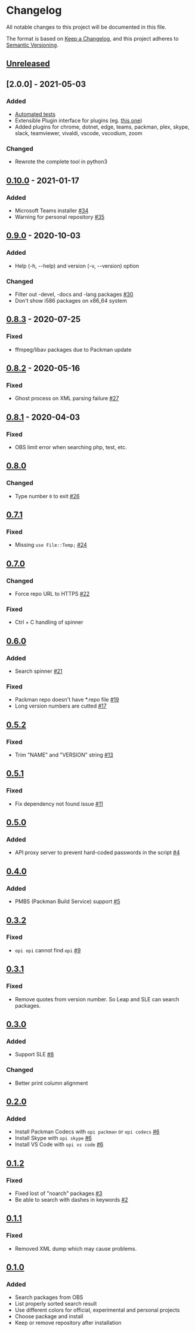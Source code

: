 # Changelog

All notable changes to this project will be documented in this file.

The format is based on [Keep a Changelog](https://keepachangelog.com/en/1.0.0/),
and this project adheres to [Semantic Versioning](https://semver.org/spec/v2.0.0.html).

## [Unreleased]

## [2.0.0] - 2021-05-03

### Added

- [Automated tests](https://github.com/openSUSE/opi/actions)
- Extensible Plugin interface for plugins (eg. [this one](https://github.com/openSUSE/opi/blob/master/opi/plugins/vivaldi.py))
- Added plugins for chrome, dotnet, edge, teams, packman, plex, skype, slack, teamviewer, vivaldi, vscode, vscodium, zoom

### Changed

- Rewrote the complete tool in python3

## [0.10.0] - 2021-01-17

### Added

- Microsoft Teams installer [#34](https://github.com/openSUSE/opi/pulls/34)
- Warning for personal repository [#35](https://github.com/openSUSE/opi/pulls/35)

## [0.9.0] - 2020-10-03

### Added

- Help (-h, --help) and version (-v, --version) option

### Changed

- Filter out -devel, -docs and -lang packages [#30](https://github.com/openSUSE/opi/pulls/30)
- Don't show i586 packages on x86_64 system

## [0.8.3] - 2020-07-25

### Fixed

- ffmpeg/libav packages due to Packman update

## [0.8.2] - 2020-05-16

### Fixed

- Ghost process on XML parsing failure [#27](https://github.com/openSUSE/opi/pulls/27)

## [0.8.1] - 2020-04-03

### Fixed

- OBS limit error when searching php, test, etc.

## [0.8.0]

### Changed

- Type number `0` to exit [#26](https://github.com/openSUSE/opi/pulls/26)

## [0.7.1]

### Fixed

- Missing `use File::Temp;` [#24](https://github.com/openSUSE/opi/issues/24)

## [0.7.0]

### Changed

- Force repo URL to HTTPS [#22](https://github.com/openSUSE/opi/issues/22)

### Fixed

- Ctrl + C handling of spinner

## [0.6.0]

### Added

- Search spinner [#21](https://github.com/openSUSE/opi/issues/21)

### Fixed

- Packman repo doesn't have *.repo file [#19](https://github.com/openSUSE/opi/issues/19)
- Long version numbers are cutted [#17](https://github.com/openSUSE/opi/issues/17)

## [0.5.2]

### Fixed

- Trim "NAME" and "VERSION" string [#13](https://github.com/openSUSE/opi/issues/13)

## [0.5.1]

### Fixed

- Fix dependency not found issue [#11](https://github.com/openSUSE/opi/issues/11)

## [0.5.0]

### Added

- API proxy server to prevent hard-coded passwords in the script [#4](https://github.com/openSUSE/opi/issues/4)

## [0.4.0]

### Added

- PMBS (Packman Build Service) support [#5](https://github.com/openSUSE/opi/issues/5)

## [0.3.2]

### Fixed

- `opi opi` cannot find `opi` [#9](https://github.com/openSUSE/opi/issues/9)

## [0.3.1]

### Fixed

- Remove quotes from version number. So Leap and SLE can search packages.

## [0.3.0]

### Added

- Support SLE [#8](https://github.com/openSUSE/opi/issues/8)

### Changed

- Better print column alignment

## [0.2.0]

### Added

- Install Packman Codecs with `opi packman` or `opi codecs` [#6](https://github.com/openSUSE/opi/issues/6)
- Install Skype with `opi skype` [#6](https://github.com/openSUSE/opi/issues/6)
- Install VS Code with `opi vs code` [#6](https://github.com/openSUSE/opi/issues/6)

## [0.1.2]

### Fixed

- Fixed lost of "noarch" packages [#3](https://github.com/openSUSE/opi/issues/3)
- Be able to search with dashes in keywords [#2](https://github.com/openSUSE/opi/issues/2)

## [0.1.1]

### Fixed

- Removed XML dump which may cause problems.

## [0.1.0]

### Added

- Search packages from OBS
- List properly sorted search result
- Use different colors for official, experimental and personal projects
- Choose package and install
- Keep or remove repository after installation

[Unreleased]: https://github.com/openSUSE/opi/compare/v0.10.0...HEAD
[0.10.0]: https://github.com/openSUSE/opi/compare/v0.9.0...v0.10.0
[0.9.0]: https://github.com/openSUSE/opi/compare/v0.8.3...v0.9.0
[0.8.3]: https://github.com/openSUSE/opi/compare/v0.8.2...v0.8.3
[0.8.2]: https://github.com/openSUSE/opi/compare/v0.8.1...v0.8.2
[0.8.1]: https://github.com/openSUSE/opi/compare/v0.8.0...v0.8.1
[0.8.0]: https://github.com/openSUSE/opi/compare/v0.7.1...v0.8.0
[0.7.1]: https://github.com/openSUSE/opi/compare/v0.7.0...v0.7.1
[0.7.0]: https://github.com/openSUSE/opi/compare/v0.6.0...v0.7.0
[0.6.0]: https://github.com/openSUSE/opi/compare/v0.5.2...v0.6.0
[0.5.2]: https://github.com/openSUSE/opi/compare/v0.5.1...v0.5.2
[0.5.1]: https://github.com/openSUSE/opi/compare/v0.5.0...v0.5.1
[0.5.0]: https://github.com/openSUSE/opi/compare/v0.4.0...v0.5.0
[0.4.0]: https://github.com/openSUSE/opi/compare/v0.3.2...v0.4.0
[0.3.2]: https://github.com/openSUSE/opi/compare/v0.3.1...v0.3.2
[0.3.1]: https://github.com/openSUSE/opi/compare/v0.3.0...v0.3.1
[0.3.0]: https://github.com/openSUSE/opi/compare/v0.2.0...v0.3.0
[0.2.0]: https://github.com/openSUSE/opi/compare/v0.1.2...v0.2.0
[0.1.2]: https://github.com/openSUSE/opi/compare/v0.1.1...v0.1.2
[0.1.1]: https://github.com/openSUSE/opi/compare/v0.1.0...v0.1.1
[0.1.0]: https://github.com/openSUSE/opi/releases/tag/v0.1.0

